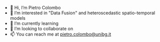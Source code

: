 - 👋 Hi, I’m Pietro Colombo
- 👀 I’m interested in "Data Fusion" and heteroscedastic spatio-temporal models
- 🌱 I’m currently learning 
- 💞️ I’m looking to collaborate on 
- 📫 You can reach me at pietro.colombo@unibg.it

<!---
Pietrostat193/Pietrostat193 is a ✨ special ✨ repository because its `README.md` (this file) appears on your GitHub profile.
You can click the Preview link to take a look at your changes.
--->
